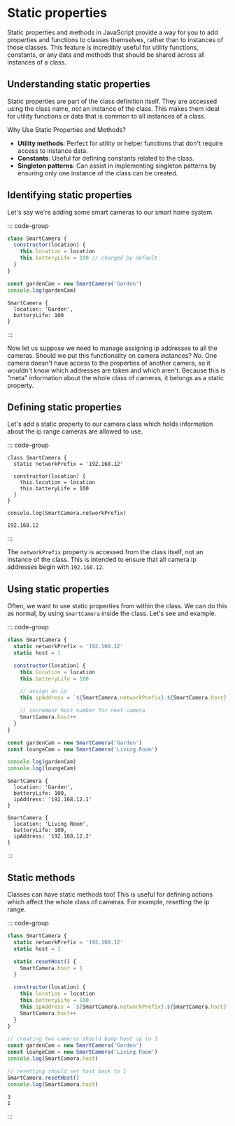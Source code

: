 # Static properties

Static properties and methods in JavaScript provide a way for you to add
properties and functions to classes themselves, rather than to instances of
those classes. This feature is incredibly useful for utility functions,
constants, or any data and methods that should be shared across all instances of
a class.

## Understanding static properties

Static properties are part of the class definition itself. They are accessed
using the class name, _not_ an instance of the class. This makes them ideal for
utility functions or data that is common to all instances of a class.

Why Use Static Properties and Methods?

- **Utility methods**: Perfect for utility or helper functions that don't
  require access to instance data.
- **Constants**: Useful for defining constants related to the class.
- **Singleton patterns**: Can assist in implementing singleton patterns by
  ensuring only one instance of the class can be created.

## Identifying static properties

Let's say we're adding some smart cameras to our smart home system.

::: code-group

```js
class SmartCamera {
  constructor(location) {
    this.location = location
    this.batteryLife = 100 // charged by default
  }
}

const gardenCam = new SmartCamera('Garden')
console.log(gardenCam)
```

```console [output]
SmartCamera {
  location: 'Garden',
  batteryLife: 100
}
```

:::

Now let us suppose we need to manage assigning ip addresses to all the cameras.
Should we put this functionality on camera instances? _No_. One camera doesn't
have access to the properties of another camera, so it wouldn't know which
addresses are taken and which aren't. Because this is "meta" information about
the whole class of cameras, it belongs as a static property.

## Defining static properties

Let's add a static property to our camera class which holds information about
the ip range cameras are allowed to use.

::: code-group

```js{2,10}
class SmartCamera {
  static networkPrefix = '192.168.12'

  constructor(location) {
    this.location = location
    this.batteryLife = 100
  }
}

console.log(SmartCamera.networkPrefix)
```

```console [output]
192.168.12
```

:::

The `networkPrefix` property is accessed from the class itself, not an instance
of the class. This is intended to ensure that all camera ip addresses begin with
`192.168.12`.

## Using static properties

Often, we want to use static properties from within the class. We can do this as
normal, by using `SmartCamera` inside the class. Let's see and example.

::: code-group

```js
class SmartCamera {
  static networkPrefix = '192.168.12'
  static host = 1

  constructor(location) {
    this.location = location
    this.batteryLife = 100

    // assign an ip
    this.ipAddress = `${SmartCamera.networkPrefix}.${SmartCamera.host}`

    // increment host number for next camera
    SmartCamera.host++
  }
}

const gardenCam = new SmartCamera('Garden')
const loungeCam = new SmartCamera('Living Room')

console.log(gardenCam)
console.log(loungeCam)
```

```console{4,10} [output]
SmartCamera {
  location: 'Garden',
  batteryLife: 100,
  ipAddress: '192.168.12.1'
}

SmartCamera {
  location: 'Living Room',
  batteryLife: 100,
  ipAddress: '192.168.12.2'
}

```

:::

## Static methods

Classes can have static methods too! This is useful for defining actions which
affect the whole class of cameras. For example, resetting the ip range.

::: code-group

```js
class SmartCamera {
  static networkPrefix = '192.168.12'
  static host = 1

  static resetHost() {
    SmartCamera.host = 1
  }

  constructor(location) {
    this.location = location
    this.batteryLife = 100
    this.ipAddress = `${SmartCamera.networkPrefix}.${SmartCamera.host}`
    SmartCamera.host++
  }
}

// creating two cameras should bump host up to 3
const gardenCam = new SmartCamera('Garden')
const loungeCam = new SmartCamera('Living Room')
console.log(SmartCamera.host)

// resetting should set host back to 1
SmartCamera.resetHost()
console.log(SmartCamera.host)
```

```console [output]
3
1
```

:::
